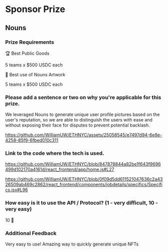 # Sponsor Prize

## Nouns

### Prize Requirements

🏆 Best Public Goods

5 teams x $500 USDC each


🎨 Best use of Nouns Artwork

5 teams x $500 USDC each

### Please add a sentence or two on why you're applicable for this prize.

We leveraged Nouns to generate unique user profile pictures based on the user's reputation, so we are able to distinguish the users with ease and without exposing their face for disputes to prevent potential backlash.



https://github.com/WilliamUW/ETHNYC/assets/25058545/e7497d94-6e8e-4258-85f9-6fbed010c311



### Link to the code where the tech is used.

https://github.com/WilliamUW/ETHNYC/blob/847878844a82be1f643f9696499d102170a4161d/react_frontend/app/home.js#L27

https://github.com/WilliamUW/ETHNYC/blob/0f09d5dd611521047636c2a4326509ab469c2862/react_frontend/components/jobdetails/specifics/Specifics.jsx#L96

### How easy is it to use the API / Protocol? (1 - very difficult, 10 - very easy)

10 🌟

### Additional Feedback

Very easy to use! Amazing way to quickly generate unique NFTs
